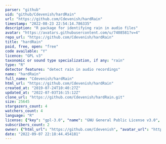 ```yaml
---
parser: "github"
uid: "github/Cdevenish/hardRain"
url: "https://github.com/Cdevenish/hardRain"
timestamp: "2022-08-23 22:54:14.786335"
description: "R package for identifying rain in audio files"
avatar: "https://avatars.githubusercontent.com/u/7408581?v=4"
repo_url: "https://github.com/Cdevenish/hardRain"
title: "hardRain"
paid, free, open: "free"
code available: "Y"
licence: "GPL v3"
taxonomic or sound type specialization, if any: "rain"
type: "R"
detector features: "detect rain in audio recordings"
name: "hardRain"
full_name: "Cdevenish/hardRain"
html_url: "https://github.com/Cdevenish/hardRain"
created_at: "2019-07-24T10:40:27Z"
updated_at: "2022-07-03T16:15:12Z"
clone_url: "https://github.com/Cdevenish/hardRain.git"
size: 25645
stargazers_count: 4
watchers_count: 4
language: "R"
license: {"key": "gpl-3.0", "name": "GNU General Public License v3.0", "spdx_id": "GPL-3.0", "url": "https://api.github.com/licenses/gpl-3.0", "node_id": "MDc6TGljZW5zZTk="}
subscribers_count: 2
owner: {"html_url": "https://github.com/Cdevenish", "avatar_url": "https://avatars.githubusercontent.com/u/7408581?v=4", "login": "Cdevenish", "type": "User"}
date: "2022-09-07 22:18:44.454181"
---
```

